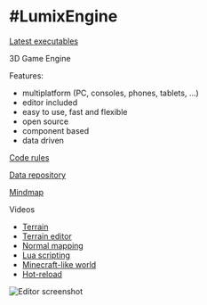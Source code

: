 #LumixEngine
=========

[Latest executables](https://ci.appveyor.com/project/nem0/lumixengine/build/artifacts)

3D Game Engine

Features:
  * multiplatform (PC, consoles, phones, tablets, ...)
  * editor included
  * easy to use, fast and flexible 
  * open source
  * component based
  * data driven

[Code rules](code_rules.md)

[Data repository](https://github.com/nem0/lumixengine_data)

[Mindmap](https://github.com/nem0/LumixEngine/blob/master/docs/lumix_mindmap.png)

Videos

* [Terrain](https://www.youtube.com/watch?v=DirHQUGFoOg)
* [Terrain editor](https://www.youtube.com/watch?v=eyqk61Yw52E)
* [Normal mapping](https://www.youtube.com/watch?v=67_gamlrwso)
* [Lua scripting](https://www.youtube.com/watch?v=ThF0HPeirus)
* [Minecraft-like world](https://www.youtube.com/watch?v=Chux7v1AX8k)
* [Hot-reload](https://www.youtube.com/watch?v=BVE7x3Su9qA)

![Editor screenshot](https://raw.githubusercontent.com/nem0/LumixEngine/master/docs/editor.png "Editor screenshot")

